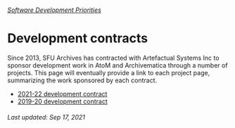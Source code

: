 ###### [Software Development Priorities](../README.md)

# Development contracts

Since 2013, SFU Archives has contracted with Artefactual Systems Inc to sponsor development work in AtoM and Archivematica through a number of projects. This page will eventually provide a link to each project page, summarizing the work sponsored by each contract.
- [2021-22 development contract](2021-22.md)
- [2019-20 development contract](2019-20.md)

###### Last updated: Sep 17, 2021

